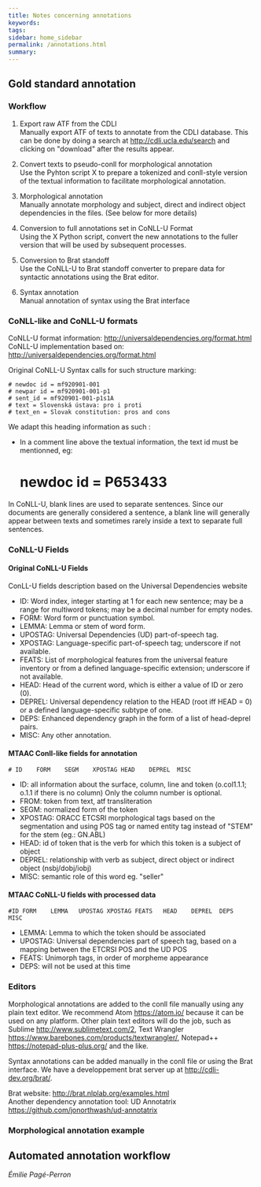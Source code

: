 ```yaml
---
title: Notes concerning annotations
keywords:
tags:
sidebar: home_sidebar
permalink: /annotations.html
summary:
---
```


## Gold standard annotation

### Workflow

1. Export raw ATF from the CDLI  
Manually export ATF of texts to annotate from the CDLI database. This can be done by doing a search at <http://cdli.ucla.edu/search> and clicking on "download" after the results appear.

2. Convert texts to pseudo-conll for morphological annotation  
Use the Pyhton script X to prepare a tokenized and conll-style version of the textual information to facilitate morphological annotation.

3. Morphological annotation  
Manually annotate morphology and subject, direct and indirect object dependencies in the files. (See below for more details)

4. Conversion to full annotations set in CoNLL-U Format  
Using the X Python script, convert the new annotations to the fuller version that will be used by subsequent processes.

5. Conversion to Brat standoff  
Use the CoNLL-U to Brat standoff converter to prepare data for syntactic annotations using the Brat editor.

6. Syntax annotation  
Manual annotation of syntax using the Brat interface


### CoNLL-like and CoNLL-U formats

CoNLL-U format information: <http://universaldependencies.org/format.html>  
CoNLL-U implementation based on: <http://universaldependencies.org/format.html>

Original CoNLL-U Syntax calls for such structure marking:

	# newdoc id = mf920901-001
	# newpar id = mf920901-001-p1
	# sent_id = mf920901-001-p1s1A
	# text = Slovenská ústava: pro i proti
	# text_en = Slovak constitution: pros and cons

We adapt this heading information as such :
- In a comment line above the textual information, the text id must be mentionned, eg: 
	# newdoc id = P653433

In CoNLL-U, blank lines are used to separate sentences. Since our documents are generally considered a sentence, a blank line will generally appear between texts and sometimes rarely inside a text to separate full sentences. 

### CoNLL-U Fields  
#### Original CoNLL-U Fields  
ConLL-U fields description based on the Universal Dependencies website

- ID: Word index, integer starting at 1 for each new sentence; may be a range for multiword tokens; may be a decimal number for empty nodes.  
- FORM: Word form or punctuation symbol.  
- LEMMA: Lemma or stem of word form.  
- UPOSTAG: Universal Dependencies (UD) part-of-speech tag.  
- XPOSTAG: Language-specific part-of-speech tag; underscore if not available.  
- FEATS: List of morphological features from the universal feature inventory or from a defined language-specific extension; underscore if not available.  
- HEAD: Head of the current word, which is either a value of ID or zero (0).  
- DEPREL: Universal dependency relation to the HEAD (root iff HEAD = 0) or a defined language-specific subtype of one.  
- DEPS: Enhanced dependency graph in the form of a list of head-deprel pairs.  
- MISC: Any other annotation.  

#### MTAAC Conll-like fields for annotation
	# ID	FORM	SEGM	XPOSTAG	HEAD	DEPREL	MISC
	
- ID: all information about the surface, column, line and token (o.col1.1.1;  o.1.1 if there is no column) Only the column number is optional.  
- FROM: token from text, atf transliteration  
- SEGM: normalized form of the token  
- XPOSTAG: ORACC ETCSRI morphological tags based on the segmentation and using POS tag or named entity tag instead of "STEM" for the stem (eg.: GN.ABL)  
- HEAD: id of token that is the verb for which this token is a subject of object  
- DEPREL: relationship with verb as subject, direct object or indirect object (nsbj/dobj/iobj)  
- MISC: semantic role of this word eg. "seller"  

#### MTAAC CoNLL-U fields with processed data
	#ID	FORM	LEMMA	UPOSTAG	XPOSTAG	FEATS	HEAD	DEPREL	DEPS	MISC
	
- LEMMA: Lemma to which the token should be associated  
- UPOSTAG: Universal dependencies part of speech tag, based on a mapping between the ETCRSI POS and the UD POS  
- FEATS: Unimorph tags, in order of morpheme appearance  
- DEPS: will not be used at this time  


### Editors
Morphological annotations are added to the conll file manually using any plain text editor. We recommend Atom <https://atom.io/> because it can be used on any platform. Other plain text editors will do the job, such as Sublime <http://www.sublimetext.com/2>, Text Wrangler <https://www.barebones.com/products/textwrangler/>, Notepad++ <https://notepad-plus-plus.org/> and the like.  

Syntax annotations can be added manually in the conll file or using the Brat interface. We have a developpement brat server up at <http://cdli-dev.org/brat/>.  

Brat website: <http://brat.nlplab.org/examples.html>  
Another dependency annotation tool: UD Annotatrix <https://github.com/jonorthwash/ud-annotatrix>    


### Morphological annotation example



## Automated annotation workflow




*Émilie Pagé-Perron*
